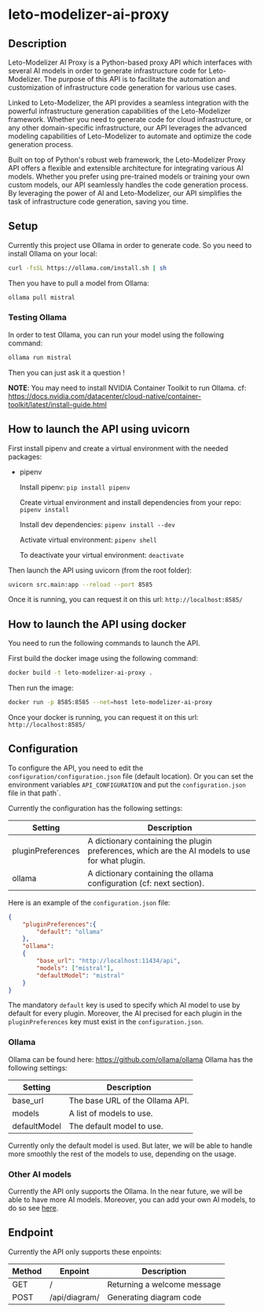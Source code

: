 # leto-modelizer-ai-proxy

## Description
Leto-Modelizer AI Proxy is a Python-based proxy API which interfaces with several AI models in order to generate infrastructure code for Leto-Modelizer.
The purpose of this API is to facilitate the automation and customization of infrastructure code generation for various use cases.

Linked to Leto-Modelizer, the API provides a seamless integration with the powerful infrastructure generation capabilities of the Leto-Modelizer framework. Whether you need to generate code for cloud infrastructure, or any other domain-specific infrastructure, our API leverages the advanced modeling capabilities of Leto-Modelizer to automate and optimize the code generation process.

Built on top of Python's robust web framework, the Leto-Modelizer Proxy API offers a flexible and extensible architecture for integrating various AI models. Whether you prefer using pre-trained models or training your own custom models, our API seamlessly handles the code generation process. By leveraging the power of AI and Leto-Modelizer, our API simplifies the task of infrastructure code generation, saving you time.


## Setup

Currently this project use Ollama in order to generate code.
So you need to install Ollama on your local: 

```sh 
curl -fsSL https://ollama.com/install.sh | sh 
```

Then you have to pull a model from Ollama:

```sh 
ollama pull mistral 
```

### Testing Ollama

In order to test Ollama, you can run your model using the following command:

```sh
ollama run mistral
```

Then you can just ask it a question !

**NOTE**: You may need to install NVIDIA Container Toolkit to run Ollama.
cf: https://docs.nvidia.com/datacenter/cloud-native/container-toolkit/latest/install-guide.html


## How to launch the API using uvicorn

First install pipenv and create a virtual environment with the needed packages:

* pipenv

    Install pipenv:  ``` pip install pipenv ```

    Create virtual environment and install dependencies from your repo: ``` pipenv install ```

    Install dev dependencies: ``` pipenv install --dev ```

    Activate virtual environment: ``` pipenv shell ```

    To deactivate your virtual environment: ``` deactivate ```

Then launch the API using uvicorn (from the root folder):

```sh
uvicorn src.main:app --reload --port 8585
```

Once it is running, you can request it on this url: ```http://localhost:8585/```

## How to launch the API using docker

You need to run the following commands to launch the API.

First build the docker image using the following command:

```sh
docker build -t leto-modelizer-ai-proxy .
```

Then run the image:

```sh
docker run -p 8585:8585 --net=host leto-modelizer-ai-proxy
```

Once your docker is running, you can request it on this url: ```http://localhost:8585/```

## Configuration

To configure the API, you need to edit the `configuration/configuration.json` file (default location).
Or you can set the environment variables `API_CONFIGURATION` and put the `configuration.json` file in that path`.

Currently the configuration has the following settings:

| Setting            | Description                                                                                     |
|--------------------|-------------------------------------------------------------------------------------------------|
| pluginPreferences  | A dictionary containing the plugin preferences, which are the AI models to use for what plugin. |
| ollama             | A dictionary containing the ollama configuration (cf: next section).                            |

Here is an example of the `configuration.json` file:

```json
{
    "pluginPreferences":{
        "default": "ollama"
    },
    "ollama":
    {
        "base_url": "http://localhost:11434/api",
        "models": ["mistral"],
        "defaultModel": "mistral"
    }
}
```

The mandatory `default` key is used to specify which AI model to use by default for every plugin.
Moreover, the AI precised for each plugin in the `pluginPreferences` key must exist in the `configuration.json`.

### Ollama

Ollama can be found here: https://github.com/ollama/ollama
Ollama has the following settings:

| Setting       | Description                     |
|---------------|---------------------------------|
| base_url      | The base URL of the Ollama API. |
| models        | A list of models to use.        |
| defaultModel | The default model to use.        |

Currently only the default model is used. But later, we will be able to handle more smoothly the rest of the models to use, depending on the usage.

### Other AI models

Currently the API only supports the Ollama.
In the near future, we will be able to have more AI models.
Moreover, you can add your own AI models, to do so see [here](CONTRIBUTING.md#how-to-add-a-new-ai). 


## Endpoint

Currently the API only supports these enpoints:

|  Method | Enpoint       | Description                       |
|---------|---------------|-----------------------------------|
| GET     | /             | Returning a welcome message       |
| POST    | /api/diagram/ | Generating diagram code           |

